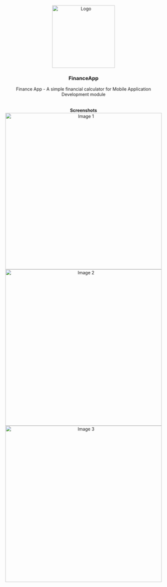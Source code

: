 <br />
<p align="center">
  <a href="https://github.com/Abduvokhid/FinanceApp">
    <img src="images/logo.jpg" alt="Logo" width="200" height="200">
  </a>

  <h3 align="center">FinanceApp</h3>

  <p align="center">
    Finance App - A simple financial calculator for Mobile Application Development module
    <br />
    <br />
    <br />
    <strong>Screenshots</strong>
    <br />
    <a href="https://github.com/Abduvokhid/FinanceApp">
      <img src="images/image_1.jpg" alt="Image 1" width="500">
    </a>
    <a href="https://github.com/Abduvokhid/FinanceApp">
      <img src="images/image_2.jpg" alt="Image 2" width="500">
    </a>
    <a href="https://github.com/Abduvokhid/FinanceApp">
      <img src="images/image_3.jpg" alt="Image 3" width="500">
    </a>
  </p>
</p>
